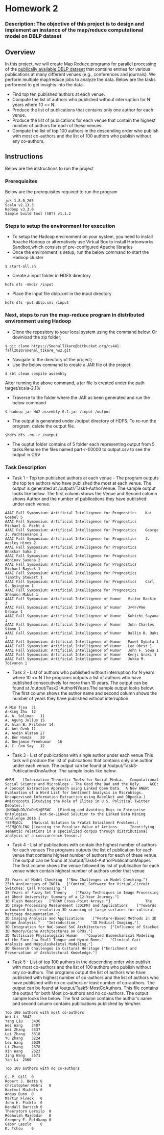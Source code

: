 # Homework 2
### Description: The objective of this project is to design and implement an instance of the map/reduce computational model on DBLP dataset

## Overview
In this project, we will create Map Reduce programs for parallel processing of the [publically available DBLP dataset](https://dblp.uni-trier.de) that contains entries for various publications at many different venues (e.g., conferences and journals). 
We perform multiple map/reduce jobs to analyze the data. Below are the tasks performed to get insights into the data.
</br>
- Find top ten published authors at each venue.
- Compute the list of authors who published without interruption for N years where 10 <= N.
- Produce the list of publications that contains only one author for each venue.
- Produce the list of publications for each venue that contain the highest number of authors for each of these venues. 
- Compute the list of top 100 authors in the descending order who publish with most co-authors and the list of 100 authors who publish without any co-authors.

## Instructions
Below are the instructions to run the project

### Prerequisites
Below are the prerequisites required to run the program
```
jdk-1.8.0_265
Scala v2.13.3 
Hadoop v3.3.0   
Simple build tool (SBT) v1.1.2
```
### Steps to setup the environment for execution 
- To setup the Hadoop environment on your system, you need to install Apache Hadoop or alternatively use Virtual Box to install Hortonworks Sandbox,which consists of pre-configured Apache libraries 
- Once the environment is setup, run the below command to start the Hadoop cluster
```
$ start-all.sh
```
- Create a input folder in HDFS directory
```
hdfs dfs -mkdir /input
```
- Place the input file dblp.xml in the input directory
```
hdfs dfs -put dblp.xml /input
```
### Next, steps to run the map-reduce program in distributed environment using Hadoop
- Clone the repository to your local system using the command below. Or download the zip folder;
```
$ git clone https://SnehalTikare@bitbucket.org/cs441-fall2020/snehal_tikare_hw2.git
```
- Navigate to the directory of the project;
- Use the below command to create a JAR file of the project;
```
$ sbt clean compile assembly
```
After running the above command, a jar file is created under the path target/scala-2.13/

- Traverse to the folder where the JAR as been generated and run the below command
```
$ hadoop jar HW2-assembly-0.1.jar /input /output
```

- The output is generated under /output directory of HDFS. To re-run the program, delete the output file.
```
$hdfs dfs -rm -r /output
```
- The ouptut folder contains of 5 folder each representing output from 5 tasks.Rename the files named part-r-00000 to output.csv to see the output in CSV

### Task Description
- Task 1 - Top ten published authors at each venue - 
The program outputs the top ten authors who have published the most at each venue. The output is generated at /output//Task1-AuthorVenue.
The sample output looks like below. The first column shows the Venue and Second column shows Author and the number of publications they have published under each venue.

```
AAAI Fall Symposium: Artificial Intelligence for Prognostics	Kai Goebel 5
AAAI Fall Symposium: Artificial Intelligence for Prognostics	Michael G. Pecht 4
AAAI Fall Symposium: Artificial Intelligence for Prognostics	George J. Vachtsevanos 2
AAAI Fall Symposium: Artificial Intelligence for Prognostics	J. Wesley Hines 2
AAAI Fall Symposium: Artificial Intelligence for Prognostics	Bhaskar Saha 2
AAAI Fall Symposium: Artificial Intelligence for Prognostics	Abhinav Saxena 2
AAAI Fall Symposium: Artificial Intelligence for Prognostics	Michael Baysek 1
AAAI Fall Symposium: Artificial Intelligence for Prognostics	Timothy Stewart 1
AAAI Fall Symposium: Artificial Intelligence for Prognostics	Carl S. Byington 1
AAAI Fall Symposium: Artificial Intelligence for Prognostics	Shannon Mikus 1
AAAI Fall Symposium: Artificial Intelligence of Humor	Victor Raskin 3
AAAI Fall Symposium: Artificial Intelligence of Humor	J√©r√¥me Urbain 1
AAAI Fall Symposium: Artificial Intelligence of Humor	Kohichi Sayama 1
AAAI Fall Symposium: Artificial Intelligence of Humor	John Charles Simon 1
AAAI Fall Symposium: Artificial Intelligence of Humor	Dallin D. Oaks 1
AAAI Fall Symposium: Artificial Intelligence of Humor	Pawel Dybala 1
AAAI Fall Symposium: Artificial Intelligence of Humor	Leo Obrst 1
AAAI Fall Symposium: Artificial Intelligence of Humor	John F. Sowa 1
AAAI Fall Symposium: Artificial Intelligence of Humor	Kenji Araki 1
AAAI Fall Symposium: Artificial Intelligence of Humor	Jukka M. Toivanen 1

```

- Task 2 - List of authors who published without interruption for N years where 10 <= N
The programs outputs a list of authors who have published consecutively for more than 10 years.
The output can be found at /output/Task2-AuthorNYears.The sample output looks below. The first column shows the author name and second column shows the number of years they have published without interruption.

```
A Min Tjoa	31
A-Xing Zhu	12
A. A. Soliman	11
A. Agung Julius	15
A. Alan B. Pritsker	14
A. Ant Ozok	11
A. Aydin Alatan	27
A. Ben Hamza	20
A. Benjamin Premkumar	16
A. C. Cem Say	12
```

- Task 3 -  List of publications with single author under each venue
This task will produce the list of publications that contains only one author under each venue.
The output can be found at /output/Task3-PublicationOneAuthor. The sample looks like below.

```
#MSM	[Information Theoretic Tools for Social Media.	 Computational Social Science and Microblogs - The Good the Bad and the Ugly.	 ACE: A Concept Extraction Approach using Linked Open Data.	 A New ANEW: Evaluation of a Word List for Sentiment Analysis in Microblogs.	 Unsupervised Information Extraction using BabelNet and DBpedia.]					
#Microposts	[Studying the Role of Elites in U.S. Political Twitter Debates.]									
(KNOW@LOD/CoDeS)@ESWC	[Finding and Avoiding Bugs in Enterprise Ontologies.	 Not-So-Linked Solution to the Linked Data Mining Challenge 2016.]								
*SEM@ACL	[Natural Solution to FraCaS Entailment Problems.]									
*SEM@COLING	[Learning the Peculiar Value of Actions.	 Identifying semantic relations in a specialized corpus through distributional analysis of a cooccurrence tensor.]								
```

- Task 4 - List of publications with contain the highest number of authors for each venues
The programs outputs the list of publication for each venue that contains highest number of authors for each of these venue.
The output can be found at /output/Task4-AuthorPublicationMapper.  The first column shows the venue followed by list of publication for each venue which contain highest number of authors under that venue

```
25 Years of Model Checking	["New Challenges in Model Checking."]				
25th Anniversary of INRIA	["Control Software for Virtual-Circuit Switches: Call Processing."]				
35 Years of Fuzzy Set Theory	["Fuzzy Techniques in Image Processing at Ghent University: Summary of a 12-Year Journey."]				
3D Flash Memories	["RRAM Cross-Point Arrays."]				The
3D Image Processing Measurement (3DIPM) and Applications	["Towards automated high resolution 3D scanning of large surfaces for cultural heritage documentation."]				
3D Imaging Analysis and Applications	["Feature-Based Methods in 3D Shape Analysis."	 "Introduction."	 "3D Medical Imaging."]		
3D Integration for NoC-based SoC Architectures	["Influence of Stacked 3D Memory/Cache Architectures on GPUs."]				
3D Multiscale Physiological Human	["Coupled Biomechanical Modeling of the Face Jaw Skull Tongue and Hyoid Bone."	 "Clinical Gait Analysis and Musculoskeletal Modeling."]			
3D Research Challenges in Cultural Heritage	["Enrichment and Preservation of Architectural Knowledge."]				
```

- Task  5 - List of top 100 authors in the descending order who publish with most co-authors and the list of 100 authors who publish without any co-authors.
The programs output the list of authors who have published with highest number of co-authors and the list of authors who have published with no co-authors or least number of co-authors.
The output can be found at /output/Task5-MostCoAuthors.
This file contains the output for both Most co-authors and no co-authors.
The output sample looks like below. The first column contains the author's name and second column contains publications published by him/her.
```
Top 100 authors with most co-authors
Wei Li	3642
Yang Liu	3436
Wei Wang	3407
Wei Zhang	3337
Lei Zhang	3318
Yu Zhang	3224
Lei Wang	3039
Li Zhang	2678
Xin Wang	2623
Jing Wang	2571
Yan Li	2560

Top 100 authors with no co-authors	

C. P. Gill	0
Robert J. Betts	0
Christopher Mohri	0
Hartmut Michels	0
Angus Dunn	0
Martin Fl√∂ck	0
John H. Picklo	0
Kendall Bartsch	0
Theeratorn Lersilp	0
Rooholah Majdodin	0
Gregory E. Feldkamp	0
Gabor Laszlo	0
K. Tchou	0
```

